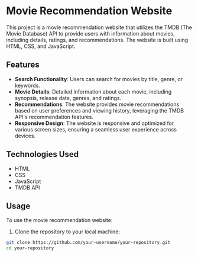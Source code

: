 # Movie Recommendation Website

This project is a movie recommendation website that utilizes the TMDB (The Movie Database) API to provide users with information about movies, including details, ratings, and recommendations. The website is built using HTML, CSS, and JavaScript.

## Features

- **Search Functionality**: Users can search for movies by title, genre, or keywords.
- **Movie Details**: Detailed information about each movie, including synopsis, release date, genres, and ratings.
- **Recommendations**: The website provides movie recommendations based on user preferences and viewing history, leveraging the TMDB API's recommendation features.
- **Responsive Design**: The website is responsive and optimized for various screen sizes, ensuring a seamless user experience across devices.

## Technologies Used

- HTML
- CSS
- JavaScript
- TMDB API

## Usage

To use the movie recommendation website:

1. Clone the repository to your local machine:

```bash
git clone https://github.com/your-username/your-repository.git
cd your-repository
